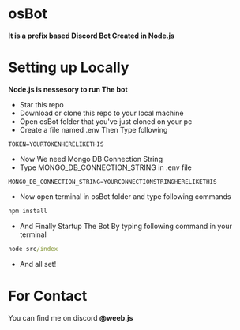 # osBot
<b>It is a prefix based Discord Bot Created in Node.js</b>

# Setting up Locally
<p><b>Node.js is nessesory to run The bot</b></p>

- Star this repo
- Download or clone this repo to your local machine
- Open osBot folder that you've just cloned on your pc
- Create a file named .env Then Type following
```env
TOKEN=YOURTOKENHERELIKETHIS
```
- Now We need Mongo DB Connection String
- Type MONGO_DB_CONNECTION_STRING in .env file
```env
MONGO_DB_CONNECTION_STRING=YOURCONNECTIONSTRINGHERELIKETHIS
```
- Now open terminal in osBot folder and type following commands
```cmd
npm install
```
- And Finally Startup The Bot By typing following command in your terminal
```cmd
node src/index
```
- And all set!



# For Contact
You can find me on discord <b>@weeb.js</b>
